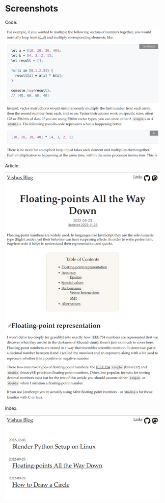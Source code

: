 # Screenshots

Code:

![Screenshot of code snippets](code.png)


Article:

![Screenshot of an article](article.png)


Index:

![Screenshot of the main index](index.png)

